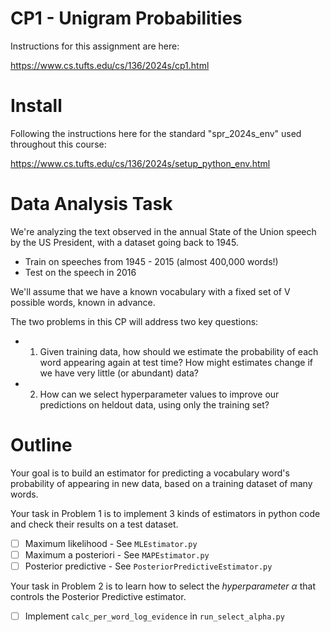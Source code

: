 # CP1 - Unigram Probabilities

Instructions for this assignment are here:

https://www.cs.tufts.edu/cs/136/2024s/cp1.html

# Install

Following the instructions here for the standard "spr_2024s_env" used throughout this course:

https://www.cs.tufts.edu/cs/136/2024s/setup_python_env.html

# Data Analysis Task

We're analyzing the text observed in the annual State of the Union speech by the US President, with a dataset going back to 1945.

* Train on speeches from 1945 - 2015 (almost 400,000 words!)
* Test on the speech in 2016

We'll assume that we have a known vocabulary with a fixed set of V possible words, known in advance.

The two problems in this CP will address two key questions:

* 1) Given training data, how should we estimate the probability of each word appearing again at test time? How might estimates change if we have very little (or abundant) data?

* 2) How can we select hyperparameter values to improve our predictions on heldout data, using only the training set?


# Outline

Your goal is to build an estimator for predicting a vocabulary word's probability of appearing in new data, based on a training dataset of many words.

Your task in Problem 1 is to implement 3 kinds of estimators in python code and check their results on a test dataset.

* [ ] Maximum likelihood - See `MLEstimator.py`
* [ ] Maximum a posteriori - See `MAPEstimator.py`
* [ ] Posterior predictive - See `PosteriorPredictiveEstimator.py`

Your task in Problem 2 is to learn how to select the *hyperparameter* $\alpha$ that controls the Posterior Predictive estimator.

* [ ] Implement `calc_per_word_log_evidence` in `run_select_alpha.py`
